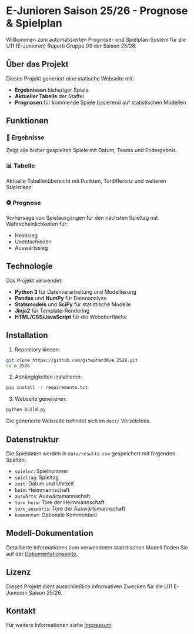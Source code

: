 # E-Junioren Saison 25/26 - Prognose & Spielplan

Willkommen zum automatisierten Prognose- und Spielplan-System für die U11 (E-Junioren) Ruperti Gruppe 03 der Saison 25/26.

## Über das Projekt

Dieses Projekt generiert eine statische Webseite mit:
- **Ergebnissen** bisheriger Spiele
- **Aktueller Tabelle** der Staffel
- **Prognosen** für kommende Spiele basierend auf statistischen Modellen

## Funktionen

### 📜 Ergebnisse
Zeigt alle bisher gespielten Spiele mit Datum, Teams und Endergebnis.

### 📊 Tabelle
Aktuelle Tabellenübersicht mit Punkten, Tordifferenz und weiteren Statistiken.

### ⚽ Prognose
Vorhersage von Spielausgängen für den nächsten Spieltag mit Wahrscheinlichkeiten für:
- Heimsieg
- Unentschieden
- Auswärtssieg

## Technologie

Das Projekt verwendet:
- **Python 3** für Datenverarbeitung und Modellierung
- **Pandas** und **NumPy** für Datenanalyse
- **Statsmodels** und **SciPy** für statistische Modelle
- **Jinja2** für Template-Rendering
- **HTML/CSS/JavaScript** für die Weboberfläche

## Installation

1. Repository klonen:
```bash
git clone https://github.com/gstephan30/e_2526.git
cd e_2526
```

2. Abhängigkeiten installieren:
```bash
pip install -r requirements.txt
```

3. Webseite generieren:
```bash
python build.py
```

Die generierte Webseite befindet sich im `docs/` Verzeichnis.

## Datenstruktur

Die Spieldaten werden in `data/results.csv` gespeichert mit folgenden Spalten:
- `spielnr`: Spielnummer
- `spieltag`: Spieltag
- `zeit`: Datum und Uhrzeit
- `heim`: Heimmannschaft
- `auswärts`: Auswärtsmannschaft
- `tore_heim`: Tore der Heimmannschaft
- `tore_auswärts`: Tore der Auswärtsmannschaft
- `kommentar`: Optionale Kommentare

## Modell-Dokumentation

Detaillierte Informationen zum verwendeten statistischen Modell finden Sie auf der [Dokumentationsseite](docs/dokumentation.html).

## Lizenz

Dieses Projekt dient ausschließlich informativen Zwecken für die U11 E-Junioren Saison 25/26.

## Kontakt

Für weitere Informationen siehe [Impressum](docs/impressum.html).
